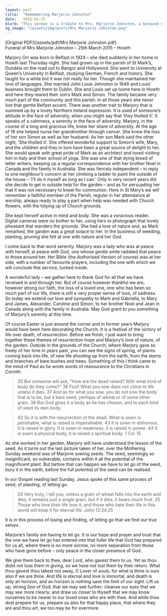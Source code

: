 ```yaml
---
layout: post
title:  "Remembering Marjorie Johnston"
date:   2015-03-25
blurb: "This sermon is a tribute to Mrs. Marjorie Johnston, a beloved member of the Howth parish community. It reflects on her life, her love for languages, her resilience in the face of adversity, and her deep connection with nature. The sermon also draws parallels between Marjorie's love for gardening and the themes of resurrection and renewal, offering comfort and hope to the bereaved."
og_image: "/assets/img/posts/Mrs Marjorie Johnston.png"
---
```

[Original PDF](/assets/pdf/Mrs Marjorie Johnston.pdf)    
Funeral of Mrs Marjorie Johnston – 25th March 2015 – Howth

Marjory Orr was born in Belfast in 1924 – she died suddenly in her home in Howth last Thursday night. She had grown up in the parish of St Mark’s, Dundela on the road out to Bangor and Hollywood. She went to University at Queen’s University in Belfast, studying German, French and history. She taught for a while but it was not really for her. Though she maintained her love of languages. She married John Louis Johnston in 1948 and Louis’ business brought them to Dublin. She and Louis set up home here in Howth and here they reared their son’s Mark and Simon. The family became very much part of the community and this parish. In all those years she never lost that gentle Belfast accent. There was another trait to Marjory that is summed up by a lovely Northern Ireland expression. It is used of someone’s attitude in the face of adversity, when you might say that ‘they tholled it’. It speaks of a calmness, a serenity in the face of adversity. Marjory, in the course of a long and gracious life, knew her share of adversity. At the age of 18 she helped nurse her grandmother through cancer. She knew the loss of her son Simon as well as her husband. As her son Mark said the other night, ‘She tholled it’. She offered wonderful support to Simon’s wife, Mary, and the children and they in turn have been a great source of delight to her. She would speak with great pride of Mark as an architect and loved visiting him in Italy and their school of yoga. She was one of that dying breed of letter writers, keeping up a regular correspondence with her brother Noel in Canada and the family in Australia. She was fiercely independent – in reply to one neighbour’s concern at her climbing a ladder to paint the outside of the house – ‘I’ll do it myself as long as I can.’ Only in very recent years did she decide to get in outside help for the garden – and as for persuading her that it was not necessary to kneel for communion. Here in St Mary’s we will remember a faithful member of the Parish, regular in her attendance at worship, always ready to play a part when help was needed with Church flowers, with the tidying up of Church grounds.

She kept herself active in mind and body. She was a voracious reader. Digital cameras were no bother to her, using hers to photograph that lovely pheasant that wanders the grounds. She had a love of nature and, as Mark remarked, the garden was a great solace to her. In the business of weeding, planting, pruning she felt at one with nature and her God.

I come back to that word serenity. Marjory was a lady who was at peace with herself, at peace with God, one whose gentle smile radiated that peace to those around her. Her Bible (the Authorised Version of course) was at her side, with a number of favourite prayers, including the one with which we will conclude this service, tucked inside.

A wonderful lady – we gather here to thank God for all that we have received in and through her. But of course however thankful we are, however strong our faith, the loss of a loved one, one who has been so much part of our life, there is still a very proper sense of loss, of sadness. So today we extend our love and sympathy to Mark and Gabriella, to Mary and James, Alexander, Caroline and Simon, to her brother Noel and Jean in Canada along with the family in Australia. May God grant to you something of Marjory’s serenity at this time.

Of course Easter is just around the corner and in former years Marjory would have been here decorating the Church. It is a festival of the victory of life over death, of resurrection. Before we finish, I just want to bring together these themes of resurrection hope and Marjory’s love of nature, of the garden. Outside in the grounds of the Church, where Marjory gave so freely of her time in years past, you can see the signs of spring, of plants coming back into life, of new life shooting up from the earth, from the stems and branches of bare bushes and trees. Something of this I think came to the mind of Paul as he wrote words of reassurance to the Christians in Corinth:

> 35 But someone will ask, "How are the dead raised? With what kind of body do they come?" 36 Fool! What you sow does not come to life unless it dies. 37 And as for what you sow, you do not sow the body that is to be, but a bare seed, perhaps of wheat or of some other grain. 38 But God gives it a body as he has chosen, and to each kind of seed its own body.

> 42 So it is with the resurrection of the dead. What is sown is perishable, what is raised is imperishable. 43 It is sown in dishonour, it is raised in glory. It is sown in weakness, it is raised in power. 44 It is sown a physical body, it is raised a spiritual body. 1 Cor 15

As she worked in her garden, Marjory will have understood the lesson of the seed. As it turns out the last picture taken of her, over the Mothering Sunday weekend was of Marjorie sowing seeds. The seed, seemingly so insignificant, so vulnerable, contains within it all the potential of the magnificent plant. But before that can happen we have to let go of the seed, bury it in the earth, before the full potential of the seed can be realised.

In our Gospel reading last Sunday, Jesus spoke of this same process of seed, of planting, of letting go.

> 24 Very truly, I tell you, unless a grain of wheat falls into the earth and dies, it remains just a single grain; but if it dies, it bears much fruit. 25 Those who love their life lose it, and those who hate their life in this world will keep it for eternal life. John 12:24,25

It is in this process of losing and finding, of letting go that we find our true selves.

Marjorie’s family are having to let go. It is our hope and prayer and trust that the one we have let go has entered into that fuller life that God has prepared for us all, where there is no more sorrow, no more separation from those who have gone before – only peace in the closer presence of God.

We give them back to thee, dear Lord, who gavest them to us. Yet as thou didst not lose them in giving, so we have not lost them by their return. What thou gavest thou takest not away, O Lover of souls; for what is thine is ours also if we are thine. And life is eternal and love is immortal, and death is only an horizon, and an horizon is nothing save the limit of our sight. Lift us up, strong Son of God, that we may see further; cleanse our eyes that we may see more clearly; and draw us closer to thyself that we may know ourselves to be nearer to our loved ones who are with thee. And while thou dost prepare for us, prepare us also for that happy place, that where they are and thou art, we too may be for evermore.
